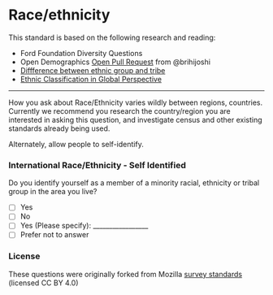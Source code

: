 # Race/ethnicity

This standard is based on the following research and reading:

* Ford Foundation Diversity Questions
* Open Demographics [Open Pull Request](https://github.com/drnikki/open-demographics/issues/14) from @brihijoshi
* [Diffference between ethnic group and tribe](https://www.differencebetween.com/difference-between-ethnic-group-and-vs-tribe/)
* [Ethnic Classification in Global Perspective](https://link.springer.com/content/pdf/10.1007%2F978-3-319-20095-8_2.pdf)
----

How you ask about Race/Ethnicity varies wildly between regions, countries.
Currently we recommend you research the country/region you are interested in asking this question, and investigate census and other existing standards already being used.   

Alternately, allow people to self-identify.

### International Race/Ethnicity - Self Identified

Do you identify yourself as a member of a minority racial, ethnicity or tribal group in the area you live?
- [ ] Yes
- [ ] No
- [ ] Yes (Please specify): _________________
- [ ] Prefer not to answer

### License

These questions were originally forked from Mozilla [survey standards](https://github.com/mozilla/diversity/blob/master/data-metrics/surveys/en/race-ethnicity.md) (licensed CC BY 4.0)

